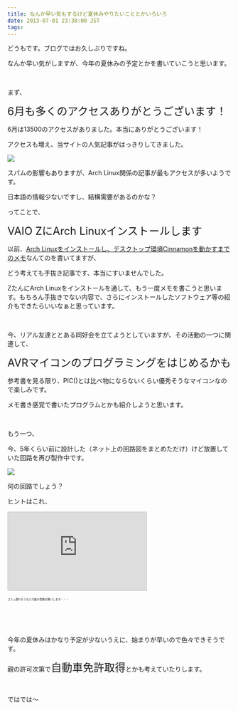 ```yaml
---
title: なんか早い気もするけど夏休みやりたいこととかいろいろ
date: 2013-07-01 23:30:00 JST
tags:
---
```

<p>どうもです。ブログではお久しぶりですね。</p>
<p>なんか早い気がしますが、今年の夏休みの予定とかを書いていこうと思います。</p>
<p>&nbsp;</p>
<p>まず、</p>
<p><span style="font-size:24px;">6月も多くのアクセスありがとうございます！</span></p>
<p>6月は13500のアクセスがありました。本当にありがとうございます！</p>
<p>アクセスも増え、当サイトの人気記事がはっきりしてきました。</p>
<p><img src="https://lh4.googleusercontent.com/-uCI6h_8WIR4/UdGKcAjWzwI/AAAAAAAACWk/MTJYb4FZfIc/s640/Screenshot%2520from%25202013-07-01%252022%253A54%253A14.png" /></p>
<p>スパムの影響もありますが、Arch Linux関係の記事が最もアクセスが多いようです。</p>
<p>日本語の情報少ないですし、結構需要があるのかな？</p>
<p>ってことで、</p>
<p><span style="font-size:24px;">VAIO ZにArch Linuxインストールします</span></p>
<p>以前、<a href="http://tosainu.wktk.so/view/247">Arch Linuxをインストールし、デスクトップ環境Cinnamonを動かすまでのメモ</a>なんてのを書いてますが、</p>
<p>どう考えても手抜き記事です、本当にすいませんでした。</p>
<p>ZたんにArch Linuxをインストールを通して、もう一度メモを書こうと思います。もちろん手抜きでない内容で、さらにインストールしたソフトウェア等の紹介もできたらいいなぁと思っています。</p>
<p>&nbsp;</p>
<p>今、リアル友達ととある同好会を立てようとしていますが、その活動の一つに関連して、</p>
<p><span style="font-size:24px;">AVRマイコンのプログラミングをはじめるかも</span></p>
<p>参考書を見る限り、PIC()とは比べ物にならないくらい優秀そうなマイコンなので楽しみです。</p>
<p>メモ書き感覚で書いたプログラムとかも紹介しようと思います。</p>
<p>&nbsp;</p>
<p>もう一つ、</p>
<p>今、5年くらい前に設計した（ネット上の回路図をまとめただけ）けど放置していた回路を再び製作中です。</p>
<p><img src="https://lh4.googleusercontent.com/-0sygl78OfyE/UdGJsDyWM9I/AAAAAAAACWY/rE0U5VBQpFM/s640/IMG_0801.JPG" /></p>
<p>何の回路でしょう？</p>
<p>ヒントはこれ、</p>
<iframe width="312" height="176" src="http://ext.nicovideo.jp/thumb_community/co2067112" scrolling="no" style="border:solid 1px #CCC;" frameborder="0"><a href="http://com.nicovideo.jp/community/co2067112">【ニコニコ動画】とさいぬの隠し部屋</a></iframe>
<p><span style="font-size:6px;">コミュ潰れそうなんで誰か登録お願いします・・・</span></p>
<p>&nbsp;</p>
<p>&nbsp;</p>
<p>今年の夏休みはかなり予定が少ないうえに、始まりが早いので色々できそうです。</p>
<p>親の許可次第で<span style="font-size:24px;">自動車免許取得</span>とかも考えていたりします。</p>
<p>&nbsp;</p>
<p>ではでは〜</p>
